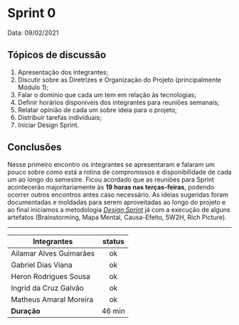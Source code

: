 # Sprint 0

Data: 09/02/2021

## Tópicos de discussão

   1. Apresentação dos integrantes;
   2. Discutir sobre as Diretrizes e Organização do Projeto (principalmente Módulo 1);
   3. Falar o domínio que cada um tem em relação às tecnologias;
   4. Definir horários disponíveis dos integrantes para reuniões semanais;
   5. Relatar opinião de cada um sobre ideia para o projeto;
   6. Distribuir tarefas individuais;
   7. Iniciar Design Sprint.


## Conclusões

Nesse primeiro encontro os integrantes se apresentaram e falaram um pouco sobre como está a rotina de compromissos e disponibilidade de cada um ao longo do semestre. Ficou acordado que as reuniões para Sprint acontecerão majoritariamente às **19 horas nas terças-feiras**, podendo ocorrer outros encontros antes caso necessário. As ideias sugeridas foram documentadas e moldadas para serem aproveitadas ao longo do projeto e ao final iniciamos a metodologia [*Design Sprint*](Unb\2020.2_G6\docs\pages\base\designsprint.md) já com a execução de alguns artefatos (Brainstorming, Mapa Mental, Causa-Efeito, 5W2H, Rich Picture).

---

| Integrantes                  | status |
| ---------------------------- | :----: |
| Ailamar Alves Guimarães        | ok |
| Gabriel Dias Viana             | ok |
| Heron Rodrigues Sousa          | ok |
| Ingrid da Cruz Galvão          | ok |
| Matheus Amaral Moreira         | ok |
| **Duração**                  | 46 min |
